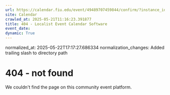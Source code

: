 ```yaml
---
url: https://calendar.fiu.edu/event/49489707459844/confirm/?instance_id=49489707477262&return=https%3A%2F%2Fcalendar.fiu.edu%2Fcalendar%3Fevent_types%255B%255D%3D121721
site: Calendar
crawled_at: 2025-05-21T11:16:23.391877
title: 404 - Localist Event Calendar Software
event_date: 
dynamic: True
---
```

normalized_at: 2025-05-22T17:17:27.686334
normalization_changes: Added trailing slash to directory path

# 404 - not found
We couldn't find the page on this community event platform.
